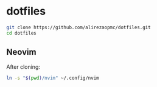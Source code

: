 # dotfiles
```bash
git clone https://github.com/alirezaopmc/dotfiles.git
cd dotfiles
```

## Neovim
After cloning:
```bash
ln -s "$(pwd)/nvim" ~/.config/nvim
```
